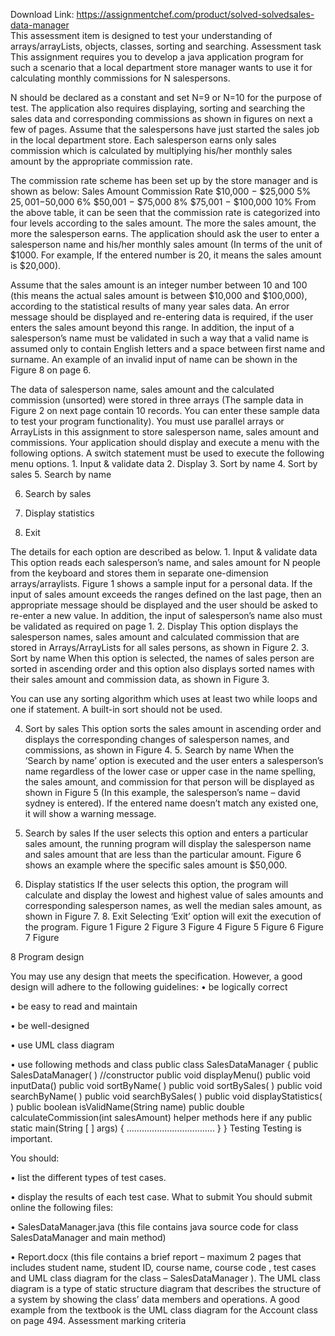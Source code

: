 Download Link: https://assignmentchef.com/product/solved-solvedsales-data-manager
<br>
This assessment item is designed to test your understanding of arrays/arrayLists, objects, classes, sorting and searching. Assessment task This assignment requires you to develop a java application program for such a scenario that a local department store manager wants to use it for calculating monthly commissions for N salespersons.

N should be declared as a constant and set N=9 or N=10 for the purpose of test. The application also requires displaying, sorting and searching the sales data and corresponding commissions as shown in figures on next a few of pages. Assume that the salespersons have just started the sales job in the local department store. Each salesperson earns only sales commission which is calculated by multiplying his/her monthly sales amount by the appropriate commission rate.

The commission rate scheme has been set up by the store manager and is shown as below: Sales Amount Commission Rate $10,000 − $25,000 5% $25,001−$50,000 6% $50,001 − $75,000 8% $75,001 − $100,000 10% From the above table, it can be seen that the commission rate is categorized into four levels according to the sales amount. The more the sales amount, the more the salesperson earns. The application should ask the user to enter a salesperson name and his/her monthly sales amount (In terms of the unit of $1000. For example, If the entered number is 20, it means the sales amount is $20,000).

Assume that the sales amount is an integer number between 10 and 100 (this means the actual sales amount is between $10,000 and $100,000), according to the statistical results of many year sales data. An error message should be displayed and re-entering data is required, if the user enters the sales amount beyond this range. In addition, the input of a salesperson’s name must be validated in such a way that a valid name is assumed only to contain English letters and a space between first name and surname. An example of an invalid input of name can be shown in the Figure 8 on page 6.

The data of salesperson name, sales amount and the calculated commission (unsorted) were stored in three arrays (The sample data in Figure 2 on next page contain 10 records. You can enter these sample data to test your program functionality). You must use parallel arrays or ArrayLists in this assignment to store salesperson name, sales amount and commissions. Your application should display and execute a menu with the following options. A switch statement must be used to execute the following menu options. 1. Input &amp; validate data 2. Display 3. Sort by name 4. Sort by sales 5. Search by name

6. Search by sales

7. Display statistics

8. Exit

The details for each option are described as below. 1. Input &amp; validate data This option reads each salesperson’s name, and sales amount for N people from the keyboard and stores them in separate one-dimension arrays/arraylists. Figure 1 shows a sample input for a personal data. If the input of sales amount exceeds the ranges defined on the last page, then an appropriate message should be displayed and the user should be asked to re-enter a new value. In addition, the input of salesperson’s name also must be validated as required on page 1. 2. Display This option displays the salesperson names, sales amount and calculated commission that are stored in Arrays/ArrayLists for all sales persons, as shown in Figure 2. 3. Sort by name When this option is selected, the names of sales person are sorted in ascending order and this option also displays sorted names with their sales amount and commission data, as shown in Figure 3.

You can use any sorting algorithm which uses at least two while loops and one if statement. A built-in sort should not be used.

4. Sort by sales This option sorts the sales amount in ascending order and displays the corresponding changes of salesperson names, and commissions, as shown in Figure 4. 5. Search by name When the ‘Search by name’ option is executed and the user enters a salesperson’s name regardless of the lower case or upper case in the name spelling, the sales amount, and commission for that person will be displayed as shown in Figure 5 (In this example, the salesperson’s name – david sydney is entered). If the entered name doesn’t match any existed one, it will show a warning message.

6. Search by sales If the user selects this option and enters a particular sales amount, the running program will display the salesperson name and sales amount that are less than the particular amount. Figure 6 shows an example where the specific sales amount is $50,000.

7. Display statistics If the user selects this option, the program will calculate and display the lowest and highest value of sales amounts and corresponding salesperson names, as well the median sales amount, as shown in Figure 7. 8. Exit Selecting ‘Exit’ option will exit the execution of the program. Figure 1 Figure 2 Figure 3 Figure 4 Figure 5 Figure 6 Figure 7 Figure

8 Program design

You may use any design that meets the specification. However, a good design will adhere to the following guidelines: • be logically correct

• be easy to read and maintain

• be well-designed

• use UML class diagram

• use following methods and class public class SalesDataManager { public SalesDataManager( ) //constructor public void displayMenu() public void inputData() public void sortByName( ) public void sortBySales( ) public void searchByName( ) public void searchBySales( ) public void displayStatistics( ) public boolean isValidName(String name) public double calculateCommission(int salesAmount) helper methods here if any public static main(String [ ] args) { …………………………….. } } Testing Testing is important.

You should:

• list the different types of test cases.

• display the results of each test case. What to submit You should submit online the following files:

• SalesDataManager.java (this file contains java source code for class SalesDataManager and main method)

• Report.docx (this file contains a brief report – maximum 2 pages that includes student name, student ID, course name, course code , test cases and UML class diagram for the class – SalesDataManager ). The UML class diagram is a type of static structure diagram that describes the structure of a system by showing the class’ data members and operations. A good example from the textbook is the UML class diagram for the Account class on page 494. Assessment marking criteria